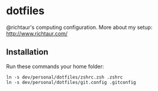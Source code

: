 # dotfiles

@richtaur's computing configuration. More about my setup: http://www.richtaur.com/

## Installation

Run these commands your home folder:

```
ln -s dev/personal/dotfiles/zshrc.zsh .zshrc
ln -s dev/personal/dotfiles/git.config .gitconfig
```